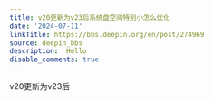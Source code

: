 ```yaml
---
title: v20更新为v23后系统盘空间特别小怎么优化
date: '2024-07-11'
linkTitle: https://bbs.deepin.org/en/post/274969
source: deepin_bbs
description:  Hello 
disable_comments: true
---
```

v20更新为v23后
